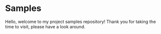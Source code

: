 # Samples
Hello, welcome to my project samples repository! Thank you for taking the time to visit, please have a look around.
